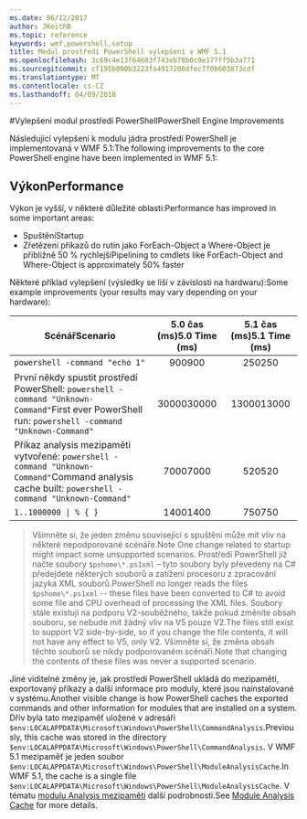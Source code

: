 ```yaml
---
ms.date: 06/12/2017
author: JKeithB
ms.topic: reference
keywords: wmf,powershell,setup
title: Modul prostředí PowerShell vylepšení v WMF 5.1
ms.openlocfilehash: 3c69c4e13f64683f743eb78b0c9e177ff5b3a771
ms.sourcegitcommit: cf195b090b3223fa4917206dfec7f0b603873cdf
ms.translationtype: MT
ms.contentlocale: cs-CZ
ms.lasthandoff: 04/09/2018
---
```

#<a name="powershell-engine-improvements"></a><span data-ttu-id="065f7-103">Vylepšení modul prostředí PowerShell</span><span class="sxs-lookup"><span data-stu-id="065f7-103">PowerShell Engine Improvements</span></span>

<span data-ttu-id="065f7-104">Následující vylepšení k modulu jádra prostředí PowerShell je implementovaná v WMF 5.1:</span><span class="sxs-lookup"><span data-stu-id="065f7-104">The following improvements to the core PowerShell engine have been implemented in WMF 5.1:</span></span>


## <a name="performance"></a><span data-ttu-id="065f7-105">Výkon</span><span class="sxs-lookup"><span data-stu-id="065f7-105">Performance</span></span> ##

<span data-ttu-id="065f7-106">Výkon je vyšší, v některé důležité oblasti:</span><span class="sxs-lookup"><span data-stu-id="065f7-106">Performance has improved in some important areas:</span></span>

- <span data-ttu-id="065f7-107">Spuštění</span><span class="sxs-lookup"><span data-stu-id="065f7-107">Startup</span></span>
- <span data-ttu-id="065f7-108">Zřetězení příkazů do rutin jako ForEach-Object a Where-Object je přibližně 50 % rychlejší</span><span class="sxs-lookup"><span data-stu-id="065f7-108">Pipelining to cmdlets like ForEach-Object and Where-Object is approximately 50% faster</span></span>

<span data-ttu-id="065f7-109">Některé příklad vylepšení (výsledky se liší v závislosti na hardwaru):</span><span class="sxs-lookup"><span data-stu-id="065f7-109">Some example improvements (your results may vary depending on your hardware):</span></span>

| <span data-ttu-id="065f7-110">Scénář</span><span class="sxs-lookup"><span data-stu-id="065f7-110">Scenario</span></span> | <span data-ttu-id="065f7-111">5.0 čas (ms)</span><span class="sxs-lookup"><span data-stu-id="065f7-111">5.0 Time (ms)</span></span> | <span data-ttu-id="065f7-112">5.1 čas (ms)</span><span class="sxs-lookup"><span data-stu-id="065f7-112">5.1 Time (ms)</span></span> |
| -------- | :---------------: | :---------------: |
| `powershell -command "echo 1"` | <span data-ttu-id="065f7-113">900</span><span class="sxs-lookup"><span data-stu-id="065f7-113">900</span></span> | <span data-ttu-id="065f7-114">250</span><span class="sxs-lookup"><span data-stu-id="065f7-114">250</span></span> |
| <span data-ttu-id="065f7-115">První někdy spustit prostředí PowerShell: `powershell -command "Unknown-Command"`</span><span class="sxs-lookup"><span data-stu-id="065f7-115">First ever PowerShell run: `powershell -command "Unknown-Command"`</span></span> | <span data-ttu-id="065f7-116">30000</span><span class="sxs-lookup"><span data-stu-id="065f7-116">30000</span></span> | <span data-ttu-id="065f7-117">13000</span><span class="sxs-lookup"><span data-stu-id="065f7-117">13000</span></span> |
| <span data-ttu-id="065f7-118">Příkaz analysis mezipaměti vytvořené: `powershell -command "Unknown-Command"`</span><span class="sxs-lookup"><span data-stu-id="065f7-118">Command analysis cache built: `powershell -command "Unknown-Command"`</span></span> | <span data-ttu-id="065f7-119">7000</span><span class="sxs-lookup"><span data-stu-id="065f7-119">7000</span></span> | <span data-ttu-id="065f7-120">520</span><span class="sxs-lookup"><span data-stu-id="065f7-120">520</span></span> |
| <code>1..1000000 &#124; % { }</code> | <span data-ttu-id="065f7-121">1400</span><span class="sxs-lookup"><span data-stu-id="065f7-121">1400</span></span> | <span data-ttu-id="065f7-122">750</span><span class="sxs-lookup"><span data-stu-id="065f7-122">750</span></span> |

> <span data-ttu-id="065f7-123">Všimněte si, že jeden změnu související s spuštění může mít vliv na některé nepodporované scénáře.</span><span class="sxs-lookup"><span data-stu-id="065f7-123">Note One change related to startup might impact some unsupported scenarios.</span></span>
> <span data-ttu-id="065f7-124">Prostředí PowerShell již načte soubory `$pshome\*.ps1xml` – tyto soubory byly převedeny na C# předejdete některých souborů a zatížení procesoru z zpracování jazyka XML souborů.</span><span class="sxs-lookup"><span data-stu-id="065f7-124">PowerShell no longer reads the files `$pshome\*.ps1xml` -- these files have been converted to C# to avoid some file and CPU overhead of processing the XML files.</span></span>
<span data-ttu-id="065f7-125">Soubory stále existují na podporu V2-souběžného, takže pokud změníte obsah souboru, se nebude mít žádný vliv na V5 pouze V2.</span><span class="sxs-lookup"><span data-stu-id="065f7-125">The files still exist to support V2 side-by-side, so if you change the file contents, it will not have any effect to V5, only V2.</span></span>
<span data-ttu-id="065f7-126">Všimněte si, že změna obsah těchto souborů se nikdy podporovaném scénáři.</span><span class="sxs-lookup"><span data-stu-id="065f7-126">Note that changing the contents of these files was never a supported scenario.</span></span>

<span data-ttu-id="065f7-127">Jiné viditelné změny je, jak prostředí PowerShell ukládá do mezipaměti, exportovaný příkazy a další informace pro moduly, které jsou nainstalované v systému.</span><span class="sxs-lookup"><span data-stu-id="065f7-127">Another visible change is how PowerShell caches the exported commands and other information for modules that are installed on a system.</span></span>
<span data-ttu-id="065f7-128">Dřív byla tato mezipaměť uložené v adresáři `$env:LOCALAPPDATA\Microsoft\Windows\PowerShell\CommandAnalysis`.</span><span class="sxs-lookup"><span data-stu-id="065f7-128">Previously, this cache was stored in the directory `$env:LOCALAPPDATA\Microsoft\Windows\PowerShell\CommandAnalysis`.</span></span>
<span data-ttu-id="065f7-129">V WMF 5.1 mezipaměť je jeden soubor `$env:LOCALAPPDATA\Microsoft\Windows\PowerShell\ModuleAnalysisCache`.</span><span class="sxs-lookup"><span data-stu-id="065f7-129">In WMF 5.1, the cache is a single file `$env:LOCALAPPDATA\Microsoft\Windows\PowerShell\ModuleAnalysisCache`.</span></span>
<span data-ttu-id="065f7-130">V tématu [modulu Analysis mezipaměti](scenarios-features.md#module-analysis-cache) další podrobnosti.</span><span class="sxs-lookup"><span data-stu-id="065f7-130">See [Module Analysis Cache](scenarios-features.md#module-analysis-cache) for more details.</span></span>